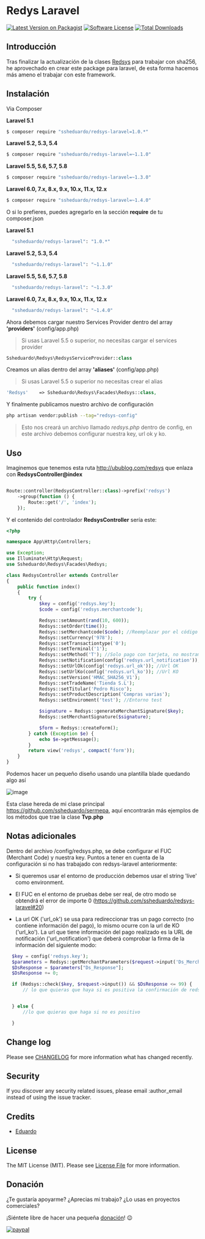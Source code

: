 # Redys Laravel

[![Latest Version on Packagist][ico-version]][link-packagist]
[![Software License][ico-license]](LICENSE.md)
[![Total Downloads][ico-downloads]][link-downloads]

## Introducción

Tras finalizar la actualización de la clases [Redsys][link-redsys] para trabajar con sha256, he aprovechado en crear este package para laravel, de esta forma hacemos más ameno el trabajar con este framework.

## Instalación

Via Composer

**Laravel 5.1**
``` bash
$ composer require "ssheduardo/redsys-laravel=1.0.*"
```

**Laravel 5.2, 5.3, 5.4**
``` bash
$ composer require "ssheduardo/redsys-laravel=~1.1.0"
```
**Laravel 5.5, 5.6, 5.7, 5.8**
``` bash
$ composer require "ssheduardo/redsys-laravel=~1.3.0"
```
**Laravel 6.0, 7.x, 8.x, 9.x, 10.x, 11.x, 12.x**
``` bash
$ composer require "ssheduardo/redsys-laravel=~1.4.0"
```

O si lo prefieres, puedes agregarlo en la sección **require** de tu composer.json

**Laravel 5.1**
```bash
  "ssheduardo/redsys-laravel": "1.0.*"
```

**Laravel 5.2, 5.3, 5.4**
```bash
  "ssheduardo/redsys-laravel": "~1.1.0"
```
**Laravel 5.5, 5.6, 5.7, 5.8**
```bash
  "ssheduardo/redsys-laravel": "~1.3.0"
```

 **Laravel 6.0, 7.x, 8.x, 9.x, 10.x, 11.x, 12.x**
```bash
  "ssheduardo/redsys-laravel": "~1.4.0"
```

Ahora debemos cargar nuestro Services Provider dentro del array **'providers'** (config/app.php)
>Si usas Laravel 5.5 o superior, no necesitas cargar el services provider
```php
Ssheduardo\Redsys\RedsysServiceProvider::class
```

Creamos un alias dentro del array **'aliases'** (config/app.php)
>Si usas Laravel 5.5 o superior no necesitas crear el alias
```php
'Redsys'    => Ssheduardo\Redsys\Facades\Redsys::class,
```

Y finalmente publicamos nuestro archivo de configuración
```bash
php artisan vendor:publish --tag="redsys-config"
```
>Esto nos creará un archivo llamado *redsys.php* dentro de config, en este archivo debemos configurar nuestra key, url ok y ko.

## Uso
Imaginemos que tenemos esta ruta http://ubublog.com/redsys que enlaza con **RedsysController@index**

```php

Route::controller(RedsysController::class)->prefix('redsys')
    ->group(function () {
        Route::get('/', 'index');
    });
```

Y el contenido del controlador **RedsysController** sería este:
``` php
<?php

namespace App\Http\Controllers;

use Exception;
use Illuminate\Http\Request;
use Ssheduardo\Redsys\Facades\Redsys;

class RedsysController extends Controller
{
    public function index()
    {
        try {
            $key = config('redsys.key');
            $code = config('redsys.merchantcode');

            Redsys::setAmount(rand(10, 600));
            Redsys::setOrder(time());
            Redsys::setMerchantcode($code); //Reemplazar por el código que proporciona el banco
            Redsys::setCurrency('978');
            Redsys::setTransactiontype('0');
            Redsys::setTerminal('1');
            Redsys::setMethod('T'); //Solo pago con tarjeta, no mostramos iupay
            Redsys::setNotification(config('redsys.url_notification')); //Url de notificacion
            Redsys::setUrlOk(config('redsys.url_ok')); //Url OK
            Redsys::setUrlKo(config('redsys.url_ko')); //Url KO
            Redsys::setVersion('HMAC_SHA256_V1');
            Redsys::setTradeName('Tienda S.L');
            Redsys::setTitular('Pedro Risco');
            Redsys::setProductDescription('Compras varias');
            Redsys::setEnviroment('test'); //Entorno test

            $signature = Redsys::generateMerchantSignature($key);
            Redsys::setMerchantSignature($signature);

            $form = Redsys::createForm();
        } catch (Exception $e) {
            echo $e->getMessage();
        }
        return view('redsys', compact('form'));
    }
}


```
Podemos hacer un pequeño diseño usando una plantilla blade quedando algo así

![image](https://user-images.githubusercontent.com/1160138/219521074-86ceb930-e7c9-4008-bcca-e7a8aab0c1fa.png)


Esta clase hereda de mi clase principal https://github.com/ssheduardo/sermepa, aquí encontrarán más ejemplos de los métodos que trae la clase **Tvp.php**

## Notas adicionales

Dentro del archivo /config/redsys.php, se debe configurar el FUC (Merchant Code) y nuestra key. Puntos a tener en cuenta de la configuración si no has trabajado con redsys-laravel anteriormente:

- Si queremos usar el entorno de producción debemos usar el string 'live' como environment.

- El FUC en el entorno de pruebas debe ser real, de otro modo se obtendrá el error de importe 0 (https://github.com/ssheduardo/redsys-laravel#20)

- La url OK ('url_ok') se usa para redireccionar tras un pago correcto (no contiene información del pago), lo mismo ocurre con la url de KO ('url_ko'). La url que tiene información del pago realizado es la URL de notificación ('url_notification') que deberá comprobar la firma de la información del siguiente modo:

```php
  $key = config('redsys.key');
  $parameters = Redsys::getMerchantParameters($request->input('Ds_MerchantParameters'));
  $DsResponse = $parameters["Ds_Response"];
  $DsResponse += 0;

  if (Redsys::check($key, $request->input()) && $DsResponse <= 99) {
      // lo que quieras que haya si es positiva la confirmación de redsys


  } else {
      //lo que quieras que haga si no es positivo

  }

```


## Change log

Please see [CHANGELOG](CHANGELOG.md) for more information what has changed recently.


## Security

If you discover any security related issues, please email :author_email instead of using the issue tracker.

## Credits

- [Eduardo][link-author]

## License

The MIT License (MIT). Please see [License File](LICENSE.md) for more information.

## Donación

¿Te gustaría apoyarme?
¿Aprecias mi trabajo?
¿Lo usas en proyectos comerciales?

¡Siéntete libre de hacer una pequeña [donación](https://www.paypal.com/cgi-bin/webscr?cmd=_donations&business=ssh%2eeduardo%40gmail%2ecom&lc=ES&currency_code=EUR&bn=PP%2dDonationsBF%3abtn_donate_LG%2egif%3aNonHosted)! :wink:

[![paypal](https://www.paypalobjects.com/en_US/i/btn/btn_donateCC_LG.gif)](https://www.paypal.com/cgi-bin/webscr?cmd=_donations&business=ssh%2eeduardo%40gmail%2ecom&lc=ES&currency_code=EUR&bn=PP%2dDonationsBF%3abtn_donate_LG%2egif%3aNonHosted)

[ico-version]: https://img.shields.io/packagist/v/ssheduardo/redsys-laravel.svg?style=flat-square
[ico-license]: https://img.shields.io/badge/license-MIT-brightgreen.svg?style=flat-square
[ico-downloads]: https://img.shields.io/packagist/dt/ssheduardo/redsys-laravel.svg?style=flat-square

[link-packagist]: https://packagist.org/packages/ssheduardo/redsys-laravel
[link-downloads]: https://packagist.org/packages/ssheduardo/redsys-laravel
[link-author]: https://github.com/ssheduardo
[link-contributors]: ../../contributors
[link-redsys]: https://github.com/ssheduardo/sermepa

